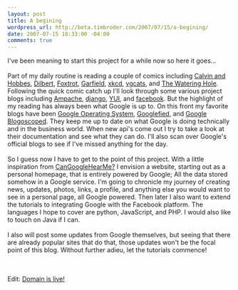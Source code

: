 ```yaml
--- 
layout: post
title: A begining
wordpress_url: http://beta.timbroder.com/2007/07/15/a-begining/
date: 2007-07-15 18:33:00 -04:00
comments: true
---
```

<p>I've been meaning to start this project for a while now so here it goes...<br />
<br />
Part of my daily routine is reading a couple of comics including <a href="http://www.gocomics.com/calvinandhobbes/">Calvin and Hobbes</a>, <a href="http://www.dilbert.com/comics/dilbert/archive/">Dilbert</a>, <a href="http://www.gocomics.com/foxtrotclassics/">Foxtrot</a>, <a href="http://www.gocomics.com/garfield/">Garfield</a>, <a href="http://xkcd.com/">xkcd</a>, <a href="http://www.vgcats.com/comics/">vgcats</a>, and <a href="http://www.oreillynet.com/wateringhole/blog/">The Watering Hole</a>. Following the quick comic catch up I'll look through some various project blogs including <a href="http://www.ampache.org/">Ampache</a>, <a href="http://www.djangoproject.com/">django</a>, <a href="http://developer.yahoo.com/yui/">YUI</a>, and <a href="http://developers.facebook.com/">facebook</a>. But the highlight of my reading has always been what Google is up to. On this front my favorite blogs have been <a href="http://googlesystem.blogspot.com/">Google Operating System</a>, <a href="http://googlified.com/">Googlefied</a>, and <a href="http://blogoscoped.com/">Google Blogoscoped</a>. They keep me up to date on what Google is doing technically and in the business world. When new api's come out I try to take a look at their documentation and see what they can do. I'll also scan over Google's official blogs to see if I've missed anything for the day.
<br /><br />
So I guess now I have to get to the point of this project. With a little inspiration from <a href="http://www.cangooglehearme.com">CanGoogleHearMe?</a> I envision a website, starting out as a personal homepage, that is entirely powered by Google; All the data stored somehow in a Google service. I'm going to chronicle my journey of creating news, updates, photos, links, a profile, and anything else you would want to see in a personal page, all Google powered. Then later I also want to extend the tutorials to integrating Google with the Facebook platform. The languages I hope to cover are python, JavaScript, and PHP. I would also like to touch on Java if I can.
<br /><br />
I also will post some updates from Google themselves, but seeing that there are already popular sites that do that, those updates won't be the focal point of this blog. Without further adieu, let the tutorials commence!</p>
<br /><br />
Edit: <a href="http://gpowered.net">Domain is live!</a>
